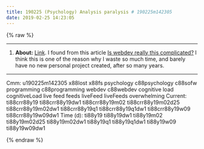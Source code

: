 ```yaml
---
title: 190225 (Psychology) Analysis paralysis # 190225m142305
date: 2019-02-25 14:23:05
---
```

{% raw %}

<!-- more -->
<hr>

<ol>
<li><strong>About:</strong> <a href="https://en.wikipedia.org/wiki/Analysis_paralysis">Link</a>. I found from this article <a href="https://www.reddit.com/r/webdev/comments/4azrmv/is_webdev_really_this_complicated/">Is webdev really this complicated?</a> I think this is one of the reason why I waste so much time, and barely have no new personal project created, after so many years.</li>
</ol>

<hr>

<div class="facetList">
Cmm: u190225m142305 x88lost x88fs psychology c88psychology c88sofw programming c88programming webdev c88webdev cognitive load cognitiveLoad live feed feeds liveFeed liveFeeds overwhelming
Current: ti88crr88y19 ti88crr88y19dw1 ti88crr88y19m02 ti88crr88y19m02d25 ti88crr88y19m02dw1 ti88crr88y19q1 ti88crr88y19q1dw1 ti88crr88y19w09 ti88crr88y19w09dw1
Time (d): ti88y19 ti88y19dw1 ti88y19m02 ti88y19m02d25 ti88y19m02dw1 ti88y19q1 ti88y19q1dw1 ti88y19w09 ti88y19w09dw1
</div>

{% endraw %}
